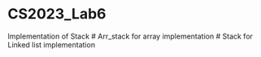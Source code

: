 # CS2023_Lab6
Implementation of Stack 
       # Arr_stack for array implementation 
       # Stack for Linked list implementation
